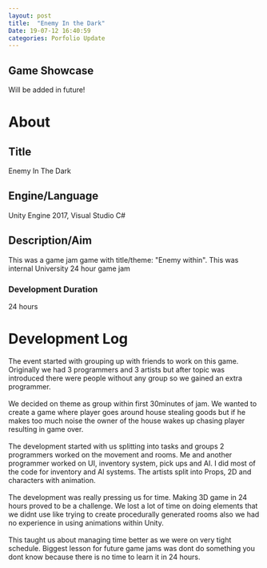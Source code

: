 ```yaml
---
layout: post
title:  "Enemy In the Dark"
Date: 19-07-12 16:40:59 
categories: Porfolio Update
---
```

<p>
<h2><b>Game Showcase</b></h2></p>
<p>Will be added in future!</p>
<p>
<h1><b>About</b></h1>
<h2><b>Title</b></h2>
Enemy In The Dark
<h2><b>Engine/Language</b></h2>
Unity Engine 2017, Visual Studio C#
<h2><b> Description/Aim</b></h2>
This was a game jam game with title/theme: "Enemy within". This was internal University 24 hour game jam
<h3>Development Duration</h3>
24 hours
<h1><b>Development Log</b></h1>
The event started with grouping up with friends to work on this game. Originally we had 3 programmers and 3 artists but after topic was introduced there were people without any group so we gained an extra programmer.
<br></br>
We decided on theme as group within first 30minutes of jam. We wanted to create a game where player goes around house stealing goods but if he makes too much noise the owner of the house wakes up chasing player resulting in game over.
<br></br>
The development started with us splitting into tasks and groups 2 programmers worked on the movement and rooms. Me and another programmer worked on UI, inventory system, pick ups and AI. I did most of the code for inventory and AI systems. The artists split into Props, 2D and characters with animation.
<br></br>
The development was really pressing us for time. Making 3D game in 24 hours proved to be a challenge. We lost a lot of time on doing elements that we didnt use like trying to create procedurally generated rooms also we had no experience in using animations within Unity.<br></br>
This taught us about managing time better as we were on very tight schedule. Biggest lesson for future game jams was dont do something you dont know because there is no time to learn it in 24 hours.

</p>



